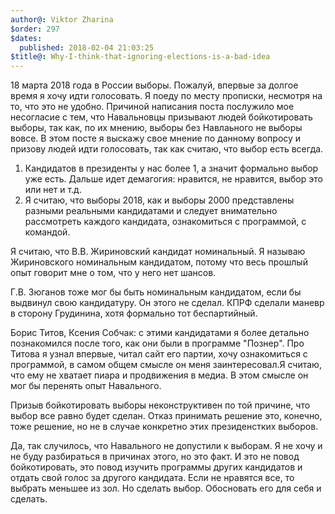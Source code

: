 ```yaml
---
author@: Viktor Zharina
$order: 297
$dates:
  published: 2018-02-04 21:03:25
$title@: Why-I-think-that-ignoring-elections-is-a-bad-idea
---
```

18 марта 2018 года в России выборы. Пожалуй, впервые за долгое время я хочу идти голосовать. Я поеду по месту прописки, несмотря на то, что это не удобно. Причиной написания поста послужило мое несогласие с тем, что Навальновцы призывают людей бойкотировать выборы, так как, по их мнению, выборы без Навлаьного не выборы вовсе. В этом посте я выскажу свое мнение по данному вопросу и призову людей идти голосовать, так как считаю, что выбор есть всегда.

1. Кандидатов в президенты у нас более 1, а значит формально выбор уже есть. Дальше идет демагогия: нравится, не нравится, выбор это или нет и т.д.
2. Я считаю, что выборы 2018, как и выборы 2000 представлены разными реальными кандидатами и следует внимательно рассмотреть каждого кандидата, ознакомиться с программой, с командой.

Я считаю, что В.В. Жириновский кандидат номинальный. Я называю Жириновского номинальным кандидатом, потому что весь прошлый опыт говорит мне о том, что у него нет шансов. 

 Г.В. Зюганов тоже мог бы быть номинальным кандидатом, если бы выдвинул свою кандидатуру. Он этого не сделал. КПРФ сделали маневр в сторону Грудинина, хотя формально тот беспартийный.

Борис Титов, Ксения Собчак: с этими кандидатами я более детально познакомился после того, как они были в программе "Познер". Про Титова я узнал впервые, читал сайт его партии, хочу ознакомиться с программой, в самом общем смысле он меня заинтересовал.Я считаю, что ему не хватает пиара и продвижения в медиа. В этом смысле он мог бы перенять опыт Навального.

Призыв бойкотировать выборы неконструктивен по той причине, что выбор все равно будет сделан. Отказ принимать решение это, конечно, тоже решение, но не в случае конкретно этих президенстких выборов.

Да, так случилось, что Навального не допустили к выборам. Я не хочу и не буду разбираться в причинах этого, но это факт. И это не повод бойкотировать, это повод изучить программы других кандидатов и отдать свой голос за другого кандидата. Если не нравятся все, то выбрать меньшее из зол. Но сделать выбор. Обосновать его для себя и сделать.

